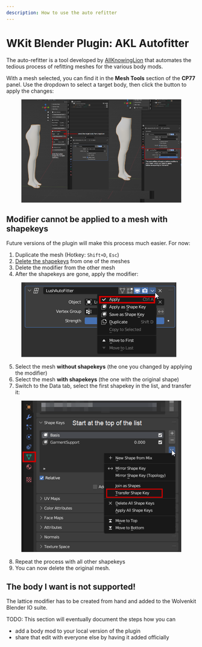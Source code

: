 ```yaml
---
description: How to use the auto refitter
---
```


# WKit Blender Plugin: AKL Autofitter

The auto-refitter is a tool developed by [AllKnowingLion](https://app.gitbook.com/u/ntwa3K86ZPgEhR4Ds0rOU5qaKHm1 "mention") that automates the tedious process of refitting meshes for the various body mods.

With a mesh selected, you can find it in the **Mesh Tools** section of the **CP77** panel. Use the dropdown to select a target body, then click the button to apply the changes:

<figure><img src="../../../.gitbook/assets/blender_plugin_autorefitter.png" alt=""><figcaption></figcaption></figure>

## Modifier cannot be applied to a mesh with shapekeys

Future versions of the plugin will make this process much easier. For now:

1. Duplicate the mesh (Hotkey: `Shift+D`, `Esc`)
2. [Delete the shapekeys](../../3d-modelling/troubleshooting-your-mesh-edits.md#option-2-guaranteed-to-work-delete-garmentsupport-from-the-mesh) from one of the meshes
3. Delete the modifier from the other mesh
4. After the shapekeys are gone, apply the modifier:

<div align="left">

<figure><img src="../../../.gitbook/assets/blender_plugin_apply_modifier.png" alt=""><figcaption></figcaption></figure>

</div>

5. Select the mesh **without shapekeys** (the one you changed by applying the modifier)
6. Select the mesh **with shapekeys** (the one with the original shape)
7. Switch to the Data tab, select the first shapekey in the list, and transfer it:

<div align="left">

<figure><img src="../../../.gitbook/assets/blender_plugin_transfer_shapekeys.png" alt=""><figcaption></figcaption></figure>

</div>

8. Repeat the process with all other shapekeys
9. You can now delete the original mesh.

## The body I want is not supported!

The lattice modifier has to be created from hand and added to the Wolvenkit Blender IO suite.

TODO: This section will eventually document the steps how you can&#x20;

* add a body mod to your local version of the plugin
* share that edit with everyone else by having it added officially

